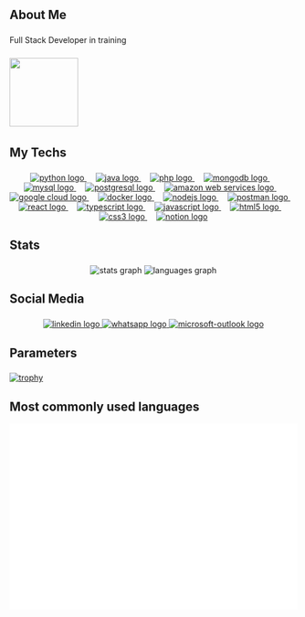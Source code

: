<h2 align="left">About Me</h2>


###

<p align="left">Full Stack Developer in training</p>

###

<div align="left">
  <img height="120" width="120" src="https://media0.giphy.com/media/v1.Y2lkPTc5MGI3NjExeW9uOHR3MjcwdHJraHh6NmV0NG9iMzA0MnFtc3c3d2M1YzRleTF2cSZlcD12MV9pbnRlcm5hbF9naWZfYnlfaWQmY3Q9Zw/xUA7bdpLxQhsSQdyog/giphy.webp"  />
</div>

###

<h2 align="left">My Techs</h2>

###

<div align="center">
  
  <a href="https://www.python.org/" target="_blank">
      <img src="https://skillicons.dev/icons?i=py&perline=3" height="40" alt="python logo" />
  </a>
  
  <img width="12" />
  
  <a href="https://www.java.com/" target="_blank">
      <img src="https://skillicons.dev/icons?i=java&perline=3" height="40" alt="java logo" />
  </a>
  
  <img width="12" />
  
  <a href="https://www.php.com/" target="_blank">
      <img src="https://skillicons.dev/icons?i=php&perline=3" height="40" alt="php logo" />
  </a>
  
  <img width="12" />
  
  <a href="https://www.mysql.com/" target="_blank">
      <img src="https://skillicons.dev/icons?i=mongodb&perline=3" height="40" alt="mongodb logo" />
  </a>
  
  <img width="12" />
  
  <a href="https://www.mysql.com/" target="_blank">
      <img src="https://skillicons.dev/icons?i=mysql&perline=3" height="40" alt="mysql logo" />
  </a>
  
  <img width="12" />
  
  <a href="https://www.postgresql.org/" target="_blank">
      <img src="https://skillicons.dev/icons?i=postgres&perline=3" height="40" alt="postgresql logo" />
  </a>
  
  <img width="12" />
  
  <a href="https://aws.amazon.com/" target="_blank">
      <img src="https://skillicons.dev/icons?i=aws" height="40" alt="amazon web services logo" />
  </a>
  
  <img width="12" />
  
  <a href="https://cloud.google.com/" target="_blank">
      <img src="https://skillicons.dev/icons?i=gcp" height="40" alt="google cloud logo" />
  </a>
  
  <img width="12" />
  
  <a href="https://www.docker.com/" target="_blank">
      <img src="https://skillicons.dev/icons?i=docker" height="40" alt="docker logo" />
  </a>
  
  <img width="12" />

  <a href="https://www.nodejs.com/" target="_blank">
      <img src="https://skillicons.dev/icons?i=nodejs" height="40" alt="nodejs logo" />
  </a>
  
  <img width="12" />

  <a href="https://www.postman.com/" target="_blank">
      <img src="https://skillicons.dev/icons?i=postman" height="40" alt="postman logo" />
  </a>
  
  <img width="12" />

  <a href="https://react.dev/" target="_blank">
      <img src="https://skillicons.dev/icons?i=react" height="40" alt="react logo" />
  </a>
  
  <img width="12" />
  
  <a href="https://www.typescriptlang.org/" target="_blank">
      <img src="https://skillicons.dev/icons?i=ts" height="40" alt="typescript logo" />
  </a>
  
  <img width="12" />
  
  <a href="https://www.javascript.com/" target="_blank">
      <img src="https://skillicons.dev/icons?i=js" height="40" alt="javascript logo" />
  </a>
  
  <img width="12" />
  
  <a href="https://developer.mozilla.org/en-US/docs/Web/HTML" target="_blank">
      <img src="https://skillicons.dev/icons?i=html" height="40" alt="html5 logo" />
  </a>
  
  <img width="12" />
  
  <a href="https://developer.mozilla.org/en-US/docs/Web/CSS" target="_blank">
      <img src="https://skillicons.dev/icons?i=css" height="40" alt="css3 logo" />
  </a>
  
  <img width="12" />
  
  <a href="https://www.notion.com/" target="_blank">
      <img src="https://skillicons.dev/icons?i=notion" height="40" alt="notion logo" />
  </a>
  
</div>

###

<h2 align="left">Stats</h2>

###

<div align="center">
  <img src="https://github-readme-stats.vercel.app/api?username=felipereira10&hide_title=false&hide_rank=false&show_icons=true&include_all_commits=true&count_private=true&disable_animations=false&theme=dark&locale=en&hide_border=false&order=1" height="150" alt="stats graph"  />
  <img src="https://github-readme-stats.vercel.app/api/top-langs?username=felipereira10&locale=en&hide_title=false&layout=compact&card_width=320&langs_count=5&theme=dark&hide_border=false&order=2" height="150" alt="languages graph"  />
</div>

###

<h2 align="left">Social Media</h2>

###

<div align="center">
  <a href="https://www.linkedin.com/in/felipe-pereira-638370172/" target="_blank">
    <img src="https://raw.githubusercontent.com/maurodesouza/profile-readme-generator/master/src/assets/icons/social/linkedin/default.svg" width="52" height="40" alt="linkedin logo"  />
  </a>
  <a href="https://wa.me/5512992085449" target="_blank">
    <img src="https://raw.githubusercontent.com/maurodesouza/profile-readme-generator/master/src/assets/icons/social/whatsapp/default.svg" width="52" height="40" alt="whatsapp logo"  />
  </a>
  <a href="mailto:felipe.pereira99@outlook.com" target="_blank">
    <img src="https://raw.githubusercontent.com/maurodesouza/profile-readme-generator/master/src/assets/icons/social/microsoft-outlook/default.svg" width="52" height="40" alt="microsoft-outlook logo"  />
  </a>
</div>

###

<h2 align="left">Parameters</h2>

###

[![trophy](https://github-profile-trophy.vercel.app/?username=felipereira10&theme=onedark)](https://github.com/felipereira10/github-profile-trophy)

###

 <h2 align="left"> Most commonly used languages </h2>

  ![GitHub Metrics](https://raw.githubusercontent.com/felipereira10/felipereira10/generated/metrics.svg)

